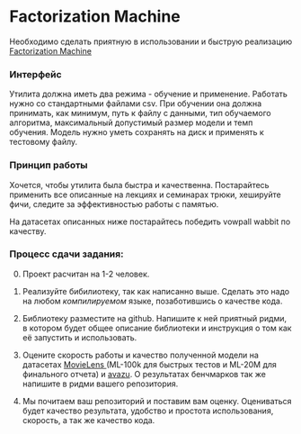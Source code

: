 # Factorization Machine

Необходимо сделать приятную в использовании и быструю реализацию [Factorization Machine](https://www.csie.ntu.edu.tw/~b97053/paper/Rendle2010FM.pdf)

### Интерфейс

Утилита должна иметь два режима - обучение и применение. Работать нужно со стандартными файлами csv. При обучении она должна принимать, как минимум, путь к файлу с данными, тип обучаемого алгоритма, максимальный допустимый размер модели и темп обучения. Модель нужно уметь сохранять на диск и применять к тестовому файлу.

### Принцип работы

Хочется, чтобы утилита была быстра и качественна. Постарайтесь применить все описанные на лекциях и семинарах трюки, хешируйте фичи, следите за эффективностью работы с памятью. 

На датасетах описанных ниже постарайтесь победить vowpall wabbit по качеству.

### Процесс сдачи задания:

0) Проект расчитан на 1-2 человек.

1) Реализуйте бибилиотеку, так как написанно выше. Сделать это надо на любом *компилируемом* языке, позаботившись о качестве кода. 

2) Библиотеку разместите на github.  Напишите к ней приятный ридми, в котором будет общее описание библиотеки и инструкция о том как её запустить и использовать.

3)  Оцените скорость работы и качество полученной модели на датасетах [MovieLens ](https://grouplens.org/datasets/movielens/) (ML-100k для быстрых тестов и ML-20M для финального отчета) и [ avazu](https://www.kaggle.com/c/avazu-ctr-predictio).  О результатах бенчмарков так же напишите в ридми вашего репозитория.

4) Мы почитаем ваш репозиторий и поставим вам оценку. Оцениваться будет качество результата, удобство и простота использования, скорость, а так же качество кода.

